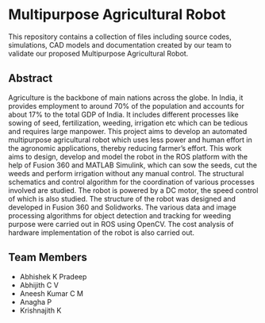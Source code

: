 <h1>Multipurpose Agricultural Robot</h1>

This repository contains a collection of files including source codes, simulations, CAD models and documentation created by our team to validate our proposed Multipurpose Agricultural Robot.

<!-- <img src="https://user-images.githubusercontent.com/101731831/180657955-475cdbe7-f38d-4b61-881a-f6c2c7e458a9.png" alt="alternatetext" width="500" height="370">
-->

<h2>Abstract</h2>

Agriculture is the backbone of main nations across the globe. In India, it provides employment to around 70% of the population and accounts for about 17% to the total GDP of India. It includes different processes like sowing of seed, fertilization, weeding, irrigation etc which can be tedious and requires large manpower. This project aims to develop an automated multipurpose agricultural robot which uses less power and human effort in the agronomic applications, thereby reducing farmer’s effort. This work aims to design, develop and model the robot in the ROS platform with the help of Fusion 360 and MATLAB Simulink, which can sow the seeds, cut the weeds and perform irrigation without any manual control. The structural schematics and control algorithm for the coordination of various processes involved are studied. The robot is powered by a DC motor, the speed control of which is also studied. The structure of the robot was designed and developed in Fusion 360 and Solidworks. The various data and image processing algorithms for object detection and tracking for weeding purpose were carried out in ROS using OpenCV. The cost analysis of hardware implementation of the robot is also carried out.

<h2>Team Members</h2>
<ul>
<li>Abhishek K Pradeep</li>
<li>Abhijith C V </li>
<li>Aneesh Kumar C M</li>
<li>Anagha P</li>
<li>Krishnajith K</li>
</ul>
